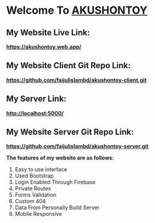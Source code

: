 # Welcome To [AKUSHONTOY](https://akushontoy.web.app "AKUSHONTOY")

## My Website Live Link:

**<https://akushontoy.web.app/>**

## My Website Client Git Repo Link:

**<https://github.com/faijulislambd/akushontoy-client.git>**

## My Server Link:

**<http://localhost:5000/>**

## My Website Server Git Repo Link:

**<https://github.com/faijulislambd/akushontoy-server.git>**

**The features of my website are as follows:**

1. Easy to use interface
2. Used Bootstrap
3. Login Enabled Through Firebase
4. Private Routes
5. Forms Validation
6. Custom 404
7. Data From Personally Build Server
8. Mobile Responsive
